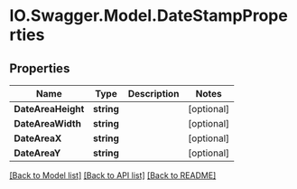 # IO.Swagger.Model.DateStampProperties
## Properties

Name | Type | Description | Notes
------------ | ------------- | ------------- | -------------
**DateAreaHeight** | **string** |  | [optional] 
**DateAreaWidth** | **string** |  | [optional] 
**DateAreaX** | **string** |  | [optional] 
**DateAreaY** | **string** |  | [optional] 

[[Back to Model list]](../README.md#documentation-for-models) [[Back to API list]](../README.md#documentation-for-api-endpoints) [[Back to README]](../README.md)

